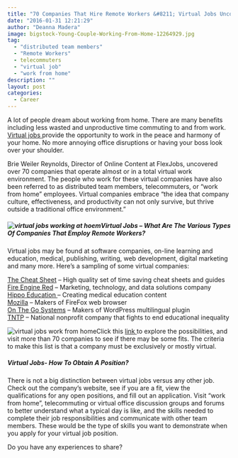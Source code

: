 ```yaml
---
title: "70 Companies That Hire Remote Workers &#8211; Virtual Jobs Uncovered"
date: "2016-01-31 12:21:29"
author: "Deanna Madera"
image: bigstock-Young-Couple-Working-From-Home-12264929.jpg
tag:
  - "distributed team members"
  - "Remote Workers"
  - telecommuters
  - "virtual job"
  - "work from home"
description: ""
layout: post
categories:
  - Career
---
```


A lot of people dream about working from home. There are many benefits including less wasted and unproductive time commuting to and from work. [Virtual jobs ](http://moderntips.com/the-virtual-office-and-why-youre-missing-out)provide the opportunity to work in the peace and harmony of your home. No more annoying office disruptions or having your boss look over your shoulder.

Brie Weiler Reynolds, Director of Online Content at FlexJobs, uncovered over 70 companies that operate almost or in a total virtual work environment. The people who work for these virtual companies have also been referred to as distributed team members, telecommuters, or “work from home” employees. Virtual companies embrace “the idea that company culture, effectiveness, and productivity can not only survive, but thrive outside a traditional office environment.”

##### ![virtual jobs working at hoem](http://moderntips.com/wp-content/uploads/2016/01/bigstock-Mother-working-in-home-office-94483265-1024x683.jpg)Virtual Jobs – What Are The Various Types Of Companies That Employ Remote Workers?

Virtual jobs may be found at software companies, on-line learning and education, medical, publishing, writing, web development, digital marketing and many more. Here’s a sampling of some virtual companies:

[The Cheat Sheet](http://www.cheatsheet.com/jobs/?ref=FL) – High quality set of time saving cheat sheets and guides  
[Fire Engine Red](http://fire-engine-red.com/about/) – Marketing, technology, and data solutions company  
[Hippo Education ](http://www.careers.hippoed.com/)– Creating medical education content  
[Mozilla](https://careers.mozilla.org/en-US/) – Makers of FireFox web browser  
[On The Go Systems](https://www.onthegosystems.com/jobs/) – Makers of WordPress multilingual plugin  
[TNTP](http://tntp.org/join) – National nonprofit company that fights to end educational inequality

![virtual jobs work from home](http://moderntips.com/wp-content/uploads/2016/01/bigstock-Portrait-of-businesswoman-work-50270465-1024x683.jpg)Click this [link ](https://www.flexjobs.com/blog/post/76-virtual-companies-and-distributed-teams/)to explore the possibilities, and visit more than 70 companies to see if there may be some fits. The criteria to make this list is that a company must be exclusively or mostly virtual.

##### Virtual Jobs- How To Obtain A Position?

There is not a big distinction between virtual jobs versus any other job. Check out the company’s website, see if you are a fit, view the qualifications for any open positions, and fill out an application. Visit “work from home”, telecommuting or virtual office discussion groups and forums to better understand what a typical day is like, and the skills needed to complete their job responsibilities and communicate with other team members. These would be the type of skills you want to demonstrate when you apply for your virtual job position.

Do you have any experiences to share?
